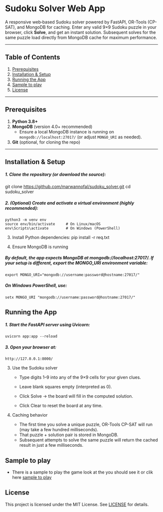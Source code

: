 # Sudoku Solver Web App

A responsive web‐based Sudoku solver powered by FastAPI, OR-Tools (CP-SAT), and MongoDB for caching.
Enter any valid 9×9 Sudoku puzzle in your browser, click **Solve**, and get an instant solution.
Subsequent solves for the same puzzle load directly from MongoDB cache for maximum performance.

---

## Table of Contents

1. [Prerequisites](#prerequisites)
2. [Installation & Setup](#installation--setup)
3. [Running the App](#running-the-app)
4. [Sample to play](#Sample-to-play)
5. [License](#license)

---

## Prerequisites

1. **Python 3.8+**
2. **MongoDB** (version 4.0+ recommended)
   - Ensure a local MongoDB instance is running on `mongodb://localhost:27017/` (or adjust `MONGO_URI` as needed).
3. **Git** (optional, for cloning the repo)

---

## Installation & Setup

##### 1. Clone the repository (or download the source):
   git clone https://github.com/marwannofal/sudoku_solver.git
   cd sudoku_solver

##### 2. (Optional) Create and activate a virtual environment (highly recommended):
    python3 -m venv env
    source env/bin/activate     # On Linux/macOS
    env\Scripts\activate        # On Windows (PowerShell)

3. Install Python dependencies:
    pip install -r req.txt

4. Ensure MongoDB is running
##### By default, the app expects MongoDB at mongodb://localhost:27017/. If your setup is different, export the MONGO_URI environment variable:
    export MONGO_URI="mongodb://username:password@hostname:27017/"
##### On Windows PowerShell, use:
    setx MONGO_URI "mongodb://username:password@hostname:27017/"

## Running the App
##### 1. Start the FastAPI server using Uvicorn:
    uvicorn app:app --reload
##### 3. Open your browser at:
    http://127.0.0.1:8000/
3. Use the Sudoku solver

    - Type digits 1–9 into any of the 9×9 cells for your given clues.

    - Leave blank squares empty (interpreted as 0).

    - Click Solve → the board will fill in the computed solution.

    - Click Clear to reset the board at any time.

4. Caching behavior
    - The first time you solve a unique puzzle, OR-Tools CP-SAT will run (may take a few hundred milliseconds).
    - That puzzle + solution pair is stored in MongoDB.
    - Subsequent attempts to solve the same puzzle will return the cached result in just a few milliseconds.

## Sample to play
- There is a sample to play the game look at the you should see it or clik here [sample to play](sample_to_play.txt)

## License
This project is licensed under the MIT License. See [LICENSE](LICENSE) for details.



